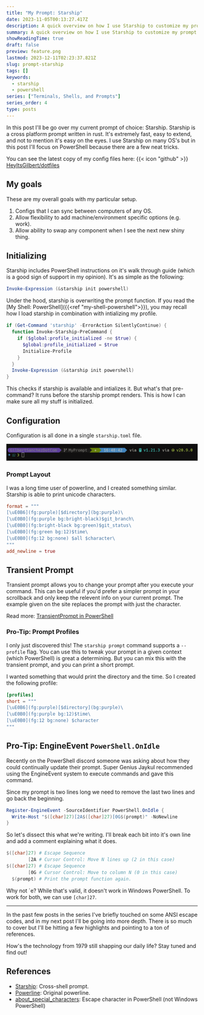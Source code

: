 ```yaml
---
title: "My Prompt: Starship"
date: 2023-11-05T00:13:27.417Z
description: A quick overview on how I use Starship to customize my prompt.
summary: A quick overview on how I use Starship to customize my prompt.
showReadingTime: true
draft: false
preview: feature.png
lastmod: 2023-12-11T02:23:37.821Z
slug: prompt-starship
tags: []
keywords:
  - starship
  - powershell
series: ["Terminals, Shells, and Prompts"]
series_order: 4
type: posts
---
```



In this post I'll be go over my current prompt of choice: Starship. Starship is
a cross platform prompt written in rust. It's extremely fast, easy to extend,
and not to mention it's easy on the eyes. I use Starship on many OS's but in
this post I'll focus on PowerShell because there are a few neat tricks.

You can see the latest copy of my config files here: {{< icon "github" >}}
[HeyItsGilbert/dotfiles](https://github.com/HeyItsGilbert/dotfiles)

## My goals

These are my overall goals with my particular setup.

1. Configs that I can sync between computers of any OS.
2. Allow flexibility to add machine/environment specific options (e.g. work).
3. Allow ability to swap any component when I see the next new shiny thing.

## Initializing

Starship includes PowerShell instructions on it's walk through guide (which is a
good sign of support in my opinion). It's as simple as the following:

```powershell
Invoke-Expression (&starship init powershell)
```

Under the hood, starship is overwriting the prompt function. If you read the
[My Shell: PowerShell]({{<ref "my-shell-powershell">}}), you may recall how I
load starship in combination with intializing my profile.

```powershell
if (Get-Command 'starship' -ErrorAction SilentlyContinue) {
  function Invoke-Starship-PreCommand {
    if ($global:profile_initialized -ne $true) {
      $global:profile_initialized = $true
      Initialize-Profile
    }
  }
  Invoke-Expression (&starship init powershell)
}
```

This checks if starship is available and intializes it. But what's that
pre-command? It runs before the starship prompt renders. This is how I can make
sure all my stuff is initialized.

## Configuration

Configuration is all done in a single `starship.toml` file.

![My Current Prompt](image.png)

### Prompt Layout

I was a long time user of powerline, and I created something similar. Starship
is able to print unicode characters.

```toml
format = """
[\uE0B6](fg:purple)[$directory](bg:purple)\
[\uE0B0](fg:purple bg:bright-black)$git_branch\
[\uE0B0](fg:bright-black bg:green)$git_status\
[\uE0B0](fg:green bg:12)$time\
[\uE0B0](fg:12 bg:none) $all $character\
"""
add_newline = true
```

## Transient Prompt

Transient prompt allows you to change your prompt after you execute your
command. This can be useful if you'd prefer a simpler prompt in your scrollback
and only keep the relevent info on your current prompt. The example given on the
site replaces the prompt with just the character.

Read more: [TransientPrompt in PowerShell](https://starship.rs/advanced-config/#transientprompt-in-powershell)

### Pro-Tip: Prompt Profiles

I only just discovered this! The `starship prompt` command supports a `--profile`
flag. You can use this to tweak your prompt in a given context (which PowerShell)
is great a determining. But you can mix this with the transient prompt, and you
can print a short prompt.

I wanted something that would print the directory and the time. So I created the
following profile:

```toml
[profiles]
short = """
[\uE0B6](fg:purple)[$directory](bg:purple)\
[\uE0B0](fg:purple bg:12)$time\
[\uE0B0](fg:12 bg:none) $character
"""
```

## Pro-Tip: EngineEvent `PowerShell.OnIdle`

Recently on the PowerShell discord someone was asking about how they could
continually update their prompt. Super Genius Jaykul recommended using the
EngineEvent system to execute commands and gave this command.

Since my prompt is two lines long we need to remove the last two lines and go
back the beginning.

```powershell
Register-EngineEvent -SourceIdentifier PowerShell.OnIdle {
  Write-Host "$([char]27)[2A$([char]27)[0G$(prompt)" -NoNewline
}
```

So let's dissect this what we're writing. I'll break each bit into it's own line
and add a comment explaining what it does.

```powershell
$([char]27) # Escape Sequence
        [2A # Cursor Control: Move N lines up (2 in this case)
$([char]27) # Escape Sequence
        [0G # Cursor Control: Move to column N (0 in this case)
  $(prompt) # Print the prompt function again.
```

Why not \`e? While that's valid, it doesn't work in Windows PowerShell. To work
for both, we can use `[char]27`.

---

In the past few posts in the series I've briefly touched on some ANSI escape
codes, and in my next post I'll be going into more depth. There is so much to
cover but I'll be hitting a few highlights and pointing to a ton of references.

How's the technology from 1979 still shapping our daily life? Stay tuned and
find out!

## References

- [Starship](https://starship.rs/): Cross-shell prompt.
- [Powerline](https://github.com/powerline/powerline): Original powerline.
- [about_special_characters](https://learn.microsoft.com/en-us/powershell/module/microsoft.powershell.core/about/about_special_characters?view=powershell-7.3#escape-e): Escape character in PowerShell (not Windows PowerShell)

